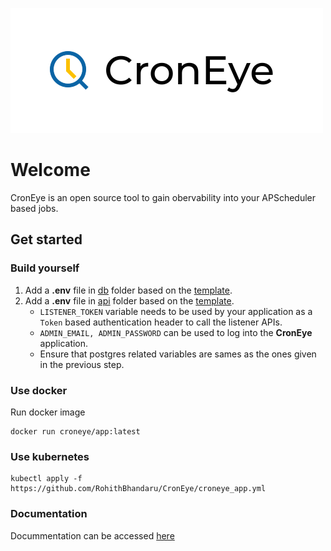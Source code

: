 ![Cron Eye Title](/assets/croneye-title.svg)

# Welcome

CronEye is an open source tool to gain obervability into your APScheduler based jobs.

## Get started

### Build yourself

1. Add a **.env** file in [db](/db/) folder based on the [template](/db/.env.template).
2. Add a **.env** file in [api](/api/project/) folder based on the [template](/api/project/.env.template).
    - `LISTENER_TOKEN` variable needs to be used by your application as a `Token` based authentication header to call the listener APIs.
    - `ADMIN_EMAIL, ADMIN_PASSWORD` can be used to log into the **CronEye** application.
    - Ensure that postgres related variables are sames as the ones given in the previous step.

### Use docker

Run docker image

```
docker run croneye/app:latest
```

### Use kubernetes

```
kubectl apply -f https://github.com/RohithBhandaru/CronEye/croneye_app.yml
```

### Documentation

Docummentation can be accessed [here](/docs/)
